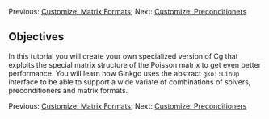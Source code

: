 Previous: [Customize: Matrix Formats](./Tutorial-11:-Customize:-Matrix-Formats); Next: [Customize: Preconditioners](./Tutorial-13:-Customize:-Preconditioners)

Objectives
----------

In this tutorial you will create your own specialized version of Cg that exploits the special matrix structure of the Poisson matrix to get even better performance. You will learn how Ginkgo uses the abstract `gko::LinOp` interface to be able to support a wide variate of combinations of solvers, preconditioners and matrix formats.

Previous: [Customize: Matrix Formats](./Tutorial-11:-Customize:-Matrix-Formats); Next: [Customize: Preconditioners](./Tutorial-13:-Customize:-Preconditioners)
